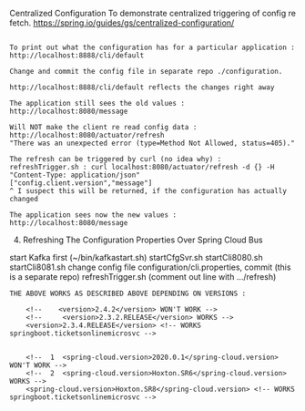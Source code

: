 Centralized Configuration
To demonstrate centralized triggering of config re fetch.
https://spring.io/guides/gs/centralized-configuration/
~~~~~~~~~~~~~~~~~~~~~~~~~~~~~~~~~~~~~~~~~~~~~~~~~~~~~~~~~

To print out what the configuration has for a particular application :
http://localhost:8888/cli/default

Change and commit the config file in separate repo ./configuration.

http://localhost:8888/cli/default reflects the changes right away

The application still sees the old values :
http://localhost:8080/message

Will NOT make the client re read config data :
http://localhost:8080/actuator/refresh
"There was an unexpected error (type=Method Not Allowed, status=405)."

The refresh can be triggered by curl (no idea why) :
refreshTrigger.sh : curl localhost:8080/actuator/refresh -d {} -H "Content-Type: application/json"
["config.client.version","message"]
^ I suspect this will be returned, if the configuration has actually changed

The application sees now the new values :
http://localhost:8080/message

~~~~~~~~~~~~~~~~~~~~~~~~~~~~~~~~~~~~~~~~~~~~~~~~~~~~~~~~~

4. Refreshing The Configuration Properties Over Spring Cloud Bus

 start Kafka first (~/bin/kafkastart.sh)
 startCfgSvr.sh
 startCli8080.sh
 startCli8081.sh
 change config file configuration/cli.properties, commit (this is a separate repo)
 refreshTrigger.sh (comment out line with .../refresh)  

~~~~~~~~~~~~~~~~~~~~~~~~~~~~~~~~~~~~~~~~~~~~~~~~~~~~~~~~~
THE ABOVE WORKS AS DESCRIBED ABOVE DEPENDING ON VERSIONS :
 
    <!--    <version>2.4.2</version> WON'T WORK -->
    <!--     <version>2.3.2.RELEASE</version> WORKS -->
    <version>2.3.4.RELEASE</version> <!-- WORKS springboot.ticketsonlinemicrosvc -->


    <!--  1  <spring-cloud.version>2020.0.1</spring-cloud.version> WON'T WORK -->
    <!--  2  <spring-cloud.version>Hoxton.SR6</spring-cloud.version> WORKS -->
    <spring-cloud.version>Hoxton.SR8</spring-cloud.version> <!-- WORKS springboot.ticketsonlinemicrosvc -->
~~~~~~~~~~~~~~~~~~~~~~~~~~~~~~~~~~~~~~~~~~~~~~~~~~~~~~~~~
